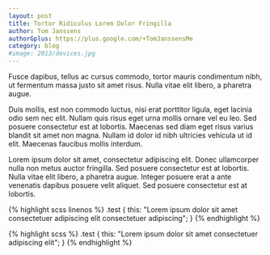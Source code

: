 ```yaml
---
layout: post
title: Tortor Ridiculus Lorem Dolor Fringilla
author: Tom Janssens
authorGplus: https://plus.google.com/+TomJanssensMe
category: blog
#image: 2013/devices.jpg
---
```


Fusce dapibus, tellus ac cursus commodo, tortor mauris condimentum nibh, ut fermentum massa justo sit amet risus. Nulla vitae elit libero, a pharetra augue.

<!--more-->

Duis mollis, est non commodo luctus, nisi erat porttitor ligula, eget lacinia odio sem nec elit. Nullam quis risus eget urna mollis ornare vel eu leo. Sed posuere consectetur est at lobortis. Maecenas sed diam eget risus varius blandit sit amet non magna. Nullam id dolor id nibh ultricies vehicula ut id elit. Maecenas faucibus mollis interdum.

Lorem ipsum dolor sit amet, consectetur adipiscing elit. Donec ullamcorper nulla non metus auctor fringilla. Sed posuere consectetur est at lobortis. Nulla vitae elit libero, a pharetra augue. Integer posuere erat a ante venenatis dapibus posuere velit aliquet. Sed posuere consectetur est at lobortis.

{% highlight scss linenos %}
.test {
  this: "Lorem ipsum dolor sit amet consectetuer adipiscing elit consectetuer adipiscing";
}
{% endhighlight %}


{% highlight scss %}
.test {
  this: "Lorem ipsum dolor sit amet consectetuer adipiscing elit";
}
{% endhighlight %}
